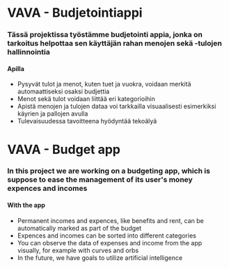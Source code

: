 # VAVA - Budjetointiappi

### Tässä projektissa työstämme budjetointi appia, jonka on tarkoitus helpottaa sen käyttäjän rahan menojen sekä -tulojen hallinnointia

#### Apilla

- Pysyvät tulot ja menot, kuten tuet ja vuokra, voidaan merkitä automaattiseksi osaksi budjettia
- Menot sekä tulot voidaan liittää eri kategorioihin
- Apistä menojen ja tulojen dataa voi tarkkailla visuaalisesti esimerkiksi käyrien ja pallojen avulla
- Tulevaisuudessa tavoitteena hyödyntää tekoälyä

# VAVA - Budget app

### In this project we are working on a budgeting app, which is suppose to ease the management of its user's money expences and incomes

#### With the app

- Permanent incomes and expences, like benefits and rent, can be automatically marked as part of the budget
- Expences and incomes can be sorted into different categories
- You can observe the data of expenses and income from the app visually, for example with curves and orbs
- In the future, we have goals to utilize artificial intelligence
